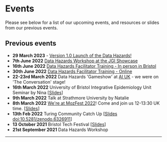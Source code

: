 # Events

Please see below for a list of our upcoming events, and resources or slides from our previous events.


<!--
If you'd like to recieve updates straight to your email then you can sign up to our mailing list below.

## Mailing list 
```{admonition} Stay up to date
:class: tip  
✨[Sign up to our newsletter mailing list](http://eepurl.com/hHj-ej)✨  
Sign up to hear about project milestones such as publications or the release of new workshop dates.
```

## Community co-working calls

We are currently in the process of organising a new series of co-working calls, so if you'd like to chat it's best to [email us directly](dh-email).

## Upcoming events
-->


## Previous events
- __29 March 2023__ - [Version 1.0 Launch of the Data Hazards!](https://www.eventbrite.com/e/celebrating-the-launch-of-data-hazards-tickets-532096995437) 
- __7th June 2022__ [Data Hazards Workshop at the JGI Showcase](https://www.eventbrite.co.uk/e/jgi-showcase-data-hazards-workshop-tickets-329591586307)
- __16th June 2022__ [Data Hazards Facilitator Training - In person in Bristol](https://www.eventbrite.co.uk/e/data-hazards-facilitator-training-tickets-311179104077)
- __30th June 2022__ [Data Hazards Facilitator Training - Online](https://www.eventbrite.co.uk/preview?eid=321218983627/)
- __22-23rd March 2022__ Data Hazards 'Gameshow' at [AI UK](https://www.turing.ac.uk/ai-uk) - we were on 'The Conversation' stage! 
- __16th March 2022__ University of Bristol Integrative Epidemiology Unit Seminar by Nina [[Slides](https://docs.google.com/presentation/d/1-piQFeopC6MGpFXIgTPYkkfElgrTVlIaomXwtewBV6I/edit?usp=sharing)]
- __9th March 2022__ Talk at Strathmore University by Natalie   
- __8th March 2022__ [We're at MozFest 2022](https://schedule.mozillafestival.org/session/KYGCEP-1)! Come and join us 12-13:30 UK time. [[Slides](https://docs.google.com/presentation/d/e/2PACX-1vT0FZltT-MSL2aSDiih9Y1zHqeYIG1Tha_PONd_csFk0czxA6Q7CSStG2I1cCv4H0Y7E3dAQzARpKL7/pub?start=false&loop=false&delayms=3000)]
- __13th Feb 2022__ Turing Community Catch Up [[Slides doi:10.5281/zenodo.6326911](https://zenodo.org/record/6326912)]
- __13 October 2021__ Bristol Tech Festival [[Slides](events/bristol-tech-fest)]
- __21st September 2021__ Data Hazards Workshop 

---

[dh-email]: mailto:data-hazards-project@bristol.ac.uk
